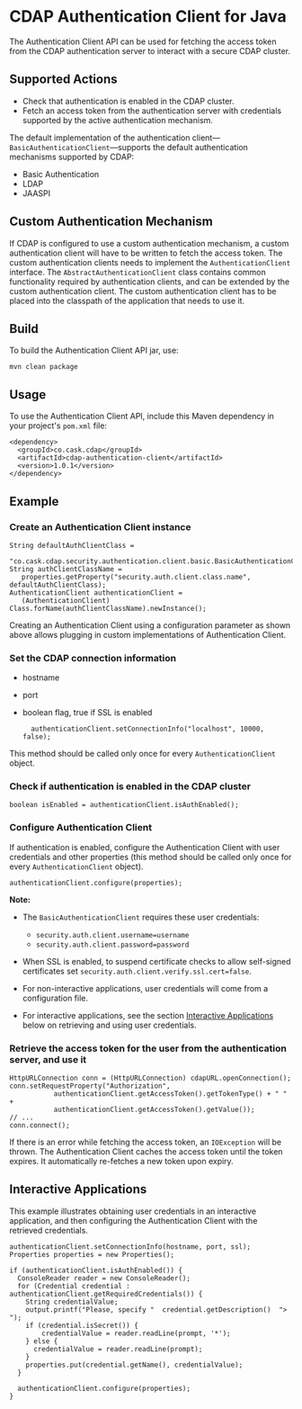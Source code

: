 # CDAP Authentication Client for Java

The Authentication Client API can be used for fetching the access token from the CDAP authentication server to
interact with a secure CDAP cluster.

## Supported Actions

- Check that authentication is enabled in the CDAP cluster.
- Fetch an access token from the authentication server with credentials supported by the active authentication
  mechanism.

The default implementation of the authentication client—`BasicAuthenticationClient`—supports the default
authentication mechanisms supported by CDAP:

- Basic Authentication
- LDAP
- JAASPI

## Custom Authentication Mechanism

If CDAP is configured to use a custom authentication mechanism, a custom authentication client will have to be written
to fetch the access token. The custom authentication clients needs to implement the ```AuthenticationClient```
interface. The ```AbstractAuthenticationClient``` class contains common functionality required by authentication clients,
and can be extended by the custom authentication client. The custom authentication client has to be placed into the
classpath of the application that needs to use it.

## Build

To build the Authentication Client API jar, use:

    mvn clean package

## Usage

To use the Authentication Client API, include this Maven dependency in your project's ```pom.xml``` file:

    <dependency>
      <groupId>co.cask.cdap</groupId>
      <artifactId>cdap-authentication-client</artifactId>
      <version>1.0.1</version>
    </dependency>

## Example

### Create an Authentication Client instance

    String defaultAuthClientClass =
      "co.cask.cdap.security.authentication.client.basic.BasicAuthenticationClient";
    String authClientClassName =
       properties.getProperty("security.auth.client.class.name", defaultAuthClientClass);
    AuthenticationClient authenticationClient =
       (AuthenticationClient) Class.forName(authClientClassName).newInstance();

Creating an Authentication Client using a configuration parameter as shown above allows plugging in custom
implementations of Authentication Client.


### Set the CDAP connection information

- hostname
- port
- boolean flag, true if SSL is enabled

        authenticationClient.setConnectionInfo("localhost", 10000, false);

This method should be called only once for every ```AuthenticationClient``` object.


### Check if authentication is enabled in the CDAP cluster

    boolean isEnabled = authenticationClient.isAuthEnabled();

### Configure Authentication Client

If authentication is enabled, configure the Authentication Client with user credentials and other properties (this
method should be called only once for every ```AuthenticationClient``` object).

    authenticationClient.configure(properties);

**Note:**

- The ```BasicAuthenticationClient``` requires these user credentials:

    - ```security.auth.client.username=username```
    - ```security.auth.client.password=password```
    
- When SSL is enabled, to suspend certificate checks to allow self-signed certificates set
  ```security.auth.client.verify.ssl.cert=false```.
- For non-interactive applications, user credentials will come from a configuration file.
- For interactive applications, see the section [Interactive Applications](#interactive-applications) below on
  retrieving and using user credentials.


### Retrieve the access token for the user from the authentication server, and use it

    HttpURLConnection conn = (HttpURLConnection) cdapURL.openConnection();
    conn.setRequestProperty("Authorization", 
               authenticationClient.getAccessToken().getTokenType() + " " +
               authenticationClient.getAccessToken().getValue());
    // ...
    conn.connect();

If there is an error while fetching the access token, an `IOException` will be thrown. The Authentication Client
caches the access token until the token expires. It automatically re-fetches a new token upon expiry. 

## Interactive Applications

This example illustrates obtaining user credentials in an interactive application, and then configuring the
Authentication Client with the retrieved credentials.

    authenticationClient.setConnectionInfo(hostname, port, ssl);
    Properties properties = new Properties();

    if (authenticationClient.isAuthEnabled()) {
      ConsoleReader reader = new ConsoleReader();
      for (Credential credential : authenticationClient.getRequiredCredentials()) {
        String credentialValue;
        output.printf("Please, specify "  credential.getDescription()  "> ");
        if (credential.isSecret()) {
            credentialValue = reader.readLine(prompt, '*');
        } else {
          credentialValue = reader.readLine(prompt);
        }
        properties.put(credential.getName(), credentialValue);
      }

      authenticationClient.configure(properties);
    }
